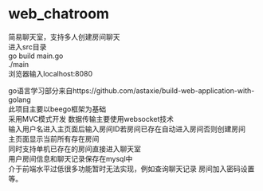 # web_chatroom
简易聊天室，支持多人创建房间聊天  
进入src目录  
go build main.go  
./main  
浏览器输入localhost:8080  

go语言学习部分来自https://github.com/astaxie/build-web-application-with-golang  
此项目主要以beego框架为基础  
采用MVC模式开发 数据传输主要使用websocket技术  
输入用户名进入主页面后输入房间ID若房间已存在自动进入房间否则创建房间  
主页面显示当前所有存在房间  
同时支持单机已存在的房间直接进入聊天室  
用户房间信息和聊天记录保存在mysql中  
介于前端水平过低很多功能暂时无法实现，例如查询聊天记录 房间加入密码设置等。
